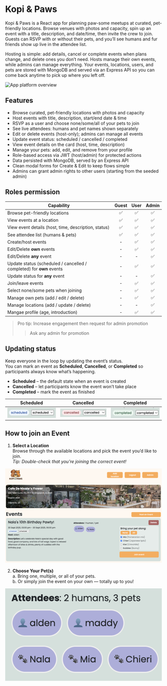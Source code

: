 # Kopi & Paws

Kopi & Paws is a React app for planning paw-some meetups at curated, pet-friendly locations. Browse venues with photos and capacity, spin up an event with a title, description, and date/time, then invite the crew to join. Guests can RSVP with or without their pets, and you’ll see humans and fur friends show up live in the attendee list.

Hosting is simple: add details, cancel or complete events when plans change, and delete ones you don’t need. Hosts manage their own events, while admins can manage everything. Your events, locations, users, and pets are stored with MongoDB and served via an Express API so you can come back anytime to pick up where you left off.

![App platform overview](/assets/platformOverview.png)

## Features

- Browse curated, pet-friendly locations with photos and capacity
- Host events with title, description, start/end date & time
- RSVP as a user and choose none/some/all of your pets to join
- See live attendees: humans and pet names shown separately
- Edit or delete events (host-only); admins can manage all events
- Update event status: scheduled / cancelled / completed
- View event details on the card (host, time, description)
- Manage your pets: add, edit, and remove from your profile
- Role-based access via JWT (host/admin) for protected actions
- Data persisted with MongoDB, served by an Express API
- Clean modal forms for Create & Edit to keep flows simple
- Admins can grant admin rights to other users (starting from the seeded admin)

## Roles permission
| Capability                                                           | Guest | User | Admin |
| -------------------------------------------------------------------- | :---: | :--: | :---: |
| Browse pet-friendly locations                                        |   ✅   |   ✅  |   ✅   |
| View events at a location                                            |   ✅   |   ✅  |   ✅   |
| View event details (host, time, description, status)                 |   ✅   |   ✅  |   ✅   |
| See attendee list (humans & pets)                                    |   ✅   |   ✅  |   ✅   |
| Create/host events                                                   |   -   |   ✅  |   ✅   |
| Edit/Delete **own** events                                           |   -   |   ✅  |   ✅   |
| Edit/Delete **any** event                                            |   -   |   -   |   ✅   |
| Update status (scheduled / cancelled / completed) for **own** events |   -   |   ✅  |   ✅   |
| Update status for **any** event                                      |   -   |   -   |   ✅   |
| Join/leave events                                                    |   -   |   ✅  |   ✅   |
| Select none/some pets when joining                                   |   -   |   ✅  |   ✅   |
| Manage own pets (add / edit / delete)                                |   -   |   ✅  |   ✅   |
| Manage locations (add / update / delete)                             |   -   |   -   |   ✅   |
| Mangae profile (age, introduction)                                   |   -   |   ✅  |   ✅   |

> Pro tip: Increase engagement then request for admin promotion
>> Ask any admin for promotion

## Updating status

Keep everyone in the loop by updating the event’s status.  
You can mark an event as **Scheduled**, **Cancelled**, or **Completed** so participants always know what’s happening.

- **Scheduled** – the default state when an event is created  
- **Cancelled** – let participants know the event won’t take place  
- **Completed** – mark the event as finished  

| Scheduled | Cancelled | Completed |
|-----------|-----------|-----------|
| ![Scheduled](/assets/scheduledStatus.png) | ![Cancelled](/assets/cancelledStatus.png) | ![Completed](/assets/completedStatus.png) |

## How to join an Event

1. **Select a Location**  
   Browse through the available locations and pick the event you’d like to join.  
   *Tip: Double-check that you’re joining the correct event!*

![Location page with events to join](/assets/joiningEvent.png)

2. **Choose Your Pet(s)**  
   a. Bring one, multiple, or all of your pets.  
   b. Or simply join the event on your own — totally up to you!

![Updated attendees panel after joining](/assets/attendeesPanel.png)